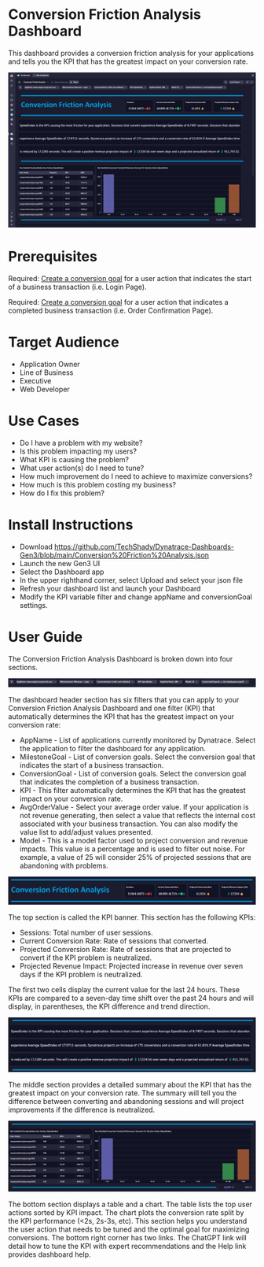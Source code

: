 # Conversion Friction Analysis Dashboard
This dashboard provides a conversion friction analysis for your applications and tells you the KPI that has the greatest impact on your conversion rate.

![Conversion Friction Analysis Dashboard](ConversionFrictionAnalysis.png)

# Prerequisites

Required: [Create a conversion goal](https://www.dynatrace.com/support/help/platform-modules/digital-experience/web-applications/analyze-and-use/define-conversion-goals) for a user action that indicates the start of a business transaction (i.e. Login Page).

Required: [Create a conversion goal](https://www.dynatrace.com/support/help/platform-modules/digital-experience/web-applications/analyze-and-use/define-conversion-goals) for a user action that indicates a completed business transaction (i.e. Order Confirmation Page).

# Target Audience

- Application Owner
- Line of Business
- Executive
- Web Developer

# Use Cases

-	Do I have a problem with my website?
-	Is this problem impacting my users?
-	What KPI is causing the problem?
-	What user action(s) do I need to tune?
-	How much improvement do I need to achieve to maximize conversions?
-	How much is this problem costing my business?
-	How do I fix this problem?

# Install Instructions

- Download https://github.com/TechShady/Dynatrace-Dashboards-Gen3/blob/main/Conversion%20Friction%20Analysis.json
- Launch the new Gen3 UI
- Select the Dashboard app
- In the upper righthand corner, select Upload and select your json file
- Refresh your dashboard list and launch your Dashboard
- Modify the KPI variable filter and change appName and conversionGoal settings.

# User Guide

The Conversion Friction Analysis Dashboard is broken down into four sections.

![Conversion Friction Analysis Dashboard](ConversionFrictionAnalysis-0.png)

The dashboard header section has six filters that you can apply to your Conversion Friction Analysis Dashboard and one filter (KPI) that automatically determines the KPI that has the greatest impact on your conversion rate:
- AppName - List of applications currently monitored by Dynatrace. Select the application to filter the dashboard for any application.
- MilestoneGoal - List of conversion goals. Select the conversion goal that indicates the start of a business transaction.
- ConversionGoal - List of conversion goals. Select the conversion goal that indicates the completion of a business transaction.
- KPI - This filter automatically determines the KPI that has the greatest impact on your conversion rate.
- AvgOrderValue - Select your average order value. If your application is not revenue generating, then select a value that reflects the internal cost associated with your business transaction. You can also modify the value list to add/adjust values presented.
- Model - This is a model factor used to project conversion and revenue impacts. This value is a percentage and is used to filter out noise. For example, a value of 25 will consider 25% of projected sessions that are abandoning with problems.

![Conversion Friction Analysis Dashboard](ConversionFrictionAnalysis-1.png)

The top section is called the KPI banner. This section has the following KPIs:
- Sessions: Total number of user sessions.
- Current Conversion Rate: Rate of sessions that converted.
- Projected Conversion Rate: Rate of sessions that are projected to convert if the KPI problem is neutralized.
- Projected Revenue Impact: Projected increase in revenue over seven days if the KPI problem is neutralized.

The first two cells display the current value for the last 24 hours. These KPIs are compared to a seven-day time shift over the past 24 hours and will display, in parentheses, the KPI difference and trend direction.

![Conversion Friction Analysis Dashboard](ConversionFrictionAnalysis-2.png)

The middle section provides a detailed summary about the KPI that has the greatest impact on your conversion rate. The summary will tell you the difference between converting and abandoning sessions and will project improvements if the difference is neutralized. 

![Conversion Friction Analysis Dashboard](ConversionFrictionAnalysis-3.png)

The bottom section displays a table and a chart. The table lists the top user actions sorted by KPI impact. The chart plots the conversion rate split by the KPI performance (<2s, 2s-3s, etc). This section helps you understand the user action that needs to be tuned and the optimal goal for maximizing conversions. The bottom right corner has two links. The ChatGPT link will detail how to tune the KPI with expert recommendations and the Help link provides dashboard help.
